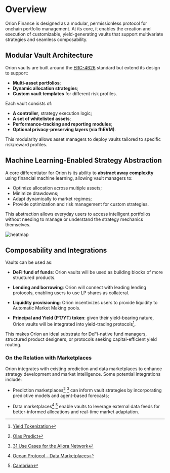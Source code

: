 # Overview

Orion Finance is designed as a modular, permissionless protocol for onchain portfolio management. At its core, it enables the creation and execution of customizable, yield-generating vaults that support multivariate strategies and seamless composability.

## Modular Vault Architecture

Orion vaults are built around the [ERC-4626](https://eips.ethereum.org/EIPS/eip-4626) standard but extend its design to support:
- **Multi-asset portfolios**;
- **Dynamic allocation strategies**;
- **Custom vault templates** for different risk profiles.

Each vault consists of:
- **A controller**, strategy execution logic;
- **A set of whitelisted assets**;
- **Performance-tracking and reporting modules**;
- **Optional privacy-preserving layers (via fhEVM)**.

This modularity allows asset managers to deploy vaults tailored to specific risk/reward profiles.

## Machine Learning-Enabled Strategy Abstraction

A core differentiator for Orion is its ability to **abstract away complexity** using financial machine learning, allowing vault managers to:
- Optimize allocation across multiple assets;
- Minimize drawdowns;
- Adapt dynamically to market regimes;
- Provide optimization and risk management for custom strategies.

This abstraction allows everyday users to access intelligent portfolios without needing to manage or understand the strategy mechanics themselves.

![heatmap](../../static/img/heatmap.png)

## Composability and Integrations

Vaults can be used as:
- **DeFi fund of funds**: Orion vaults will be used as building blocks of more structured products.

- **Lending and borrowing**: Orion will connect with leading lending protocols, enabling users to use LP shares as collateral.

- **Liquidity provisioning**: Orion incentivizes users to provide liquidity to Automatic Market Making pools.

- **Principal and Yield (PT/YT) token**: given their yield-bearing nature, Orion vaults will be integrated into yield-trading protocols[^1].

This makes Orion an ideal substrate for DeFi-native fund managers, structured product designers, or protocols seeking capital-efficient yield routing.

### On the Relation with Marketplaces

Orion integrates with existing prediction and data marketplaces to enhance strategy development and market intelligence. Some potential integrations include:

- Prediction marketplaces[^2] [^3] can inform vault strategies by incorporating predictive models and agent-based forecasts;

- Data marketplaces[^4] [^5] enable vaults to leverage external data feeds for better-informed allocations and real-time market adaptation.

[^1]: [Yield Tokenization](https://docs.pendle.finance/ProtocolMechanics/YieldTokenization/SY)
[^2]: [Olas Predict](https://olas.network/agent-economies/predict)
[^3]: [31 Use Cases for the Allora Network](https://medium.com/allora-network/31-use-cases-for-the-allora-network-69034608b1e8)
[^4]: [Ocean Protocol - Data Marketplaces](https://oceanprotocol.com/build/data-marketplaces/)
[^5]: [Cambrian](https://www.cambrian.org/)